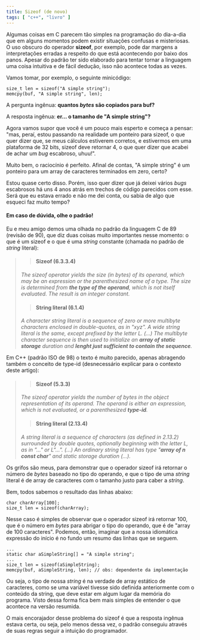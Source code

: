 ```yaml
---
title: Sizeof (de novo)
tags: [ "c++", "livro" ]
---
```


Algumas coisas em C parecem tão simples na programação do dia-a-dia que em alguns momentos podem existir situações confusas e misteriosas. O uso obscuro do operador **sizeof**, por exemplo, pode dar margens a interpretações erradas a respeito do que está acontecendo por baixo dos panos. Apesar do padrão ter sido elaborado para tentar tornar a linguagem uma coisa intuitiva e de fácil dedução, isso não acontece todas as vezes.



Vamos tomar, por exemplo, o seguinte minicódigo:

    
    size_t len = sizeof("A simple string");
    memcpy(buf, "A simple string", len);


A pergunta ingênua: **quantos _bytes_ são copiados para buf?**

A resposta ingênua: **er... o tamanho de "A simple string"?**

Agora vamos supor que você é um pouco mais esperto e começa a pensar: "mas, peraí, estou passando na realidade um ponteiro para sizeof, o que quer dizer que, se meus cálculos estiverem corretos, e estivermos em uma plataforma de 32 bits, sizeof deve retornar 4, o que quer dizer que acabei de achar um _bug_ escabroso, uhuu!".

Muito bem, o raciocínio é perfeito. Afinal de contas, "A simple string" é um ponteiro para um array de caracteres terminados em zero, certo?

Estou quase certo disso. Porém, isso quer dizer que já deixei vários _bugs_ escabrosos há uns 4 anos atrás em trechos de código parecidos com esse. Será que eu estava errado e não me dei conta, ou sabia de algo que esqueci faz muito tempo?


#### Em caso de dúvida, olhe o padrão!


Eu e meu amigo demos uma olhada no padrão da linguagem C de 89 (revisão de 90), que diz duas coisas muito importantes nesse momento: o que é um sizeof e o que é uma _string_ constante (chamada no padrão de _string_ literal):


<blockquote>

> 
> #### Sizeof (6.3.3.4)
> 
> 
_The sizeof operator yields the size (in bytes) of its operand, which may be an expression or the parenthesized name of a type. The size is determined from **the type of the operand**, which is not itself evaluated. The result is an integer constant._

> 
> #### String literal (6.1.4)
> 
> 
_A character string literal is a sequence of zero or more multibyte characters enclosed in double-quotes, as in "xyz". A wide string literal is the same, except prefixed by the letter L. (...) The multibyte character sequence is then used to initialize an **array of static storage** duration and **lenght just sufficient to contain the sequence**._</blockquote>


Em C++ (padrão ISO de 98) o texto é muito parecido, apenas abragendo também o conceito de type-id (desnecessário explicar para o contexto deste artigo):


<blockquote>

> 
> #### Sizeof (5.3.3)
> 
> 
_The sizeof operator yields the number of bytes in the object representation of its operand. The operand is either an expression, which is not evaluated, or a parenthesized **type-id**._

> 
> #### String literal (2.13.4)
> 
> 
_A string literal is a sequence of characters (as defined in 2.13.2) surrounded by double quotes, optionally beginning with the letter L, as in "..." or L"...". (...) An ordinary string literal has type "**array of n const char**" and static storage duration (...)._</blockquote>


Os grifos são meus, para demonstrar que o operador sizeof irá retornar o número de _bytes_ baseado no tipo do operando, e que o tipo de uma _string_ literal é de array de caracteres com o tamanho justo para caber a _string_.

Bem, todos sabemos o resultado das linhas abaixo:

    
    char charArray[100];
    size_t len = sizeof(charArray);


Nesse caso é simples de observar que o operador sizeof irá retornar 100, que é o número em _bytes_ para abrigar o tipo do operando, que é de "array de 100 caracteres". Podemos, então, imaginar que a nossa idiomática expressão do início é no fundo um resumo das linhas que se seguem.

    
    ...
    static char aSimpleString[] = "A simple string";
    ...
    size_t len = sizeof(aSimpleString);
    memcpy(buf, aSimpleString, len); // obs: dependente da implementação


Ou seja, o tipo de nossa _string_ é na verdade de array estático de caracteres, como se uma variável tivesse sido definida anteriormente com o conteúdo da string, que deve estar em algum lugar da memória do programa. Visto dessa forma fica bem mais simples de entender o que acontece na versão resumida.

O mais encorajador desse problema do sizeof é que a resposta ingênua estava certa, ou seja, pelo menos dessa vez, o padrão conseguiu através de suas regras seguir a intuição do programador.
